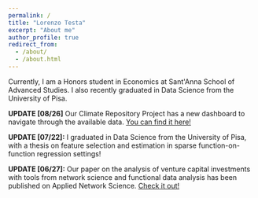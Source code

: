 ```yaml
---
permalink: /
title: "Lorenzo Testa"
excerpt: "About me"
author_profile: true
redirect_from: 
  - /about/
  - /about.html
---
```


Currently, I am a Honors student in Economics at Sant'Anna School of Advanced Studies. I also recently graduated in Data Science from the University of Pisa.

**UPDATE [08/26]** Our Climate Repository Project has a new dashboard to navigate through the available data. [You can find it here!](https://testalorenzo-climate-repository--home-x2mmry.streamlitapp.com/)

**UPDATE [07/22]:** I graduated in Data Science from the University of Pisa, with a thesis on feature selection and estimation in sparse function-on-function regression settings!

**UPDATE [06/27]:** Our paper on the analysis of venture capital investments with tools from network science and functional data analysis has been published on Applied Network Science. [Check it out!](https://doi.org/10.1007/s41109-022-00482-y)
